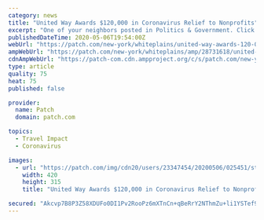 ```yaml
---
category: news
title: "United Way Awards $120,000 in Coronavirus Relief to Nonprofits"
excerpt: "One of your neighbors posted in Politics & Government. Click through to read what they have to say. (The views expressed in this post are the author’s own.)"
publishedDateTime: 2020-05-06T19:54:00Z
webUrl: "https://patch.com/new-york/whiteplains/united-way-awards-120-000-coronavirus-relief-nonprofits"
ampWebUrl: "https://patch.com/new-york/whiteplains/amp/28731618/united-way-awards-120-000-coronavirus-relief-nonprofits"
cdnAmpWebUrl: "https://patch-com.cdn.ampproject.org/c/s/patch.com/new-york/whiteplains/amp/28731618/united-way-awards-120-000-coronavirus-relief-nonprofits"
type: article
quality: 75
heat: 75
published: false

provider:
  name: Patch
  domain: patch.com

topics:
  - Travel Impact
  - Coronavirus

images:
  - url: "https://patch.com/img/cdn20/users/23347454/20200506/025451/styles/patch_image/public/live-united___06145008620.jpg?width=984"
    width: 420
    height: 315
    title: "United Way Awards $120,000 in Coronavirus Relief to Nonprofits"

secured: "Akcvp7B8P3Z58XDUFo0DI1Pv2RooPz6mXTnCn+qBeRrY2NThmZu+li1YSTef9Ya8O9mvM47gaEhBQrUzzHTxpMcqA+fkboYUL6iA4NlDIbI+UkrkwcZotyJrd4WRGvgg8Us6S3PRCAJCDWm3CiCxgByzjvTBiKg3xtCnlNifKEe6uJO87lLFg04VD75AddB1N0zDFZv1Kgg/QuXcKNyg0I0vPtrka7VF+MAENB1+8TY34YWV4NS1XdiV/seiNhsFQqSM35Ux/ky3VstjIMpA/yWvspoesJzi+WfLizQuXKeL+mWYdNjdngMgyk8Gu+Uh;Z95vujfMaVdsgvFkyTq1UQ=="
---
```


